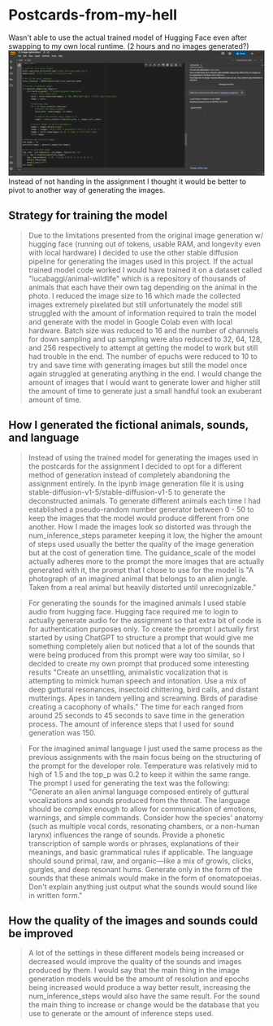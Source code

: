 # Postcards-from-my-hell

Wasn't able to use the actual trained model of Hugging Face even after swapping to my own local runtime. (2 hours and no images generated?)
![alt text](Garbage.png)
Instead of not handing in the assignment I thought it would be better to pivot to another way of generating the images.

## Strategy for training the model
> Due to the limitations presented from the original image generation w/ hugging face (running out of tokens, usable RAM, and longevity even with local hardware) I decided to use the other stable diffusion pipeline for generating the images used in this project. If the actual trained model code worked I would have trained it on a dataset called "lucabaggi/animal-wildlife" which is a repository of thousands of animals that each have their own tag depending on the animal in the photo. I reduced the image size to 16 which made the collected images extremely pixelated but still unfortunately the model still struggled with the amount of information required to train the model and generate with the model in Google Colab even with local hardware. Batch size was reduced to 16 and the number of channels for down sampling and up sampling were also reduced to 32, 64, 128, and 256 respectively to attempt at getting the model to work but still had trouble in the end. The number of epuchs were reduced to 10 to try and save time with generating images but still the model once again struggled at generating anything in the end. I would change the amount of images that I would want to generate lower and higher still the amount of time to generate just a small handful took an exuberant amount of time. 

## How I generated the fictional animals, sounds, and language
> Instead of using the trained model for generating the images used in the postcards for the assignment I decided to opt for a different method of generation instead of completely abandoning the assignment entirely. In the ipynb image generation file it is using stable-diffusion-v1-5/stable-diffusion-v1-5 to generate the deconstructed animals. To generate different animals each time I had established a pseudo-random number generator between 0 - 50 to keep the images that the model would produce different from one another. How I made the images look so distorted was through the num_inference_steps parameter keeping it low, the higher the amount of steps used usually the better the quality of the image generation but at the cost of generation time. The guidance_scale of the model actually adheres more to the prompt the more images that are actually generated with it, the prompt that I chose to use for the model is "A photograph of an imagined animal that belongs to an alien jungle. Taken from a real animal but heavily distorted until unrecognizable."

> For generating the sounds for the imagined animals I used stable audio from hugging face. Hugging face required me to login to actually generate audio for the assignment so that extra bit of code is for authentication purposes only. To create the prompt I actually first started by using ChatGPT to structure a prompt that would give me something completely alien but noticed that a lot of the sounds that were being produced from this prompt were way too similar, so I decided to create my own prompt that produced some interesting results "Create an unsettling, animalistic vocalization that is attempting to mimick human speech and intonation.
Use a mix of deep guttural resonances, insectoid chittering, bird calls, and distant mutterings. Apes in tandem yelling and screaming. Birds of paradise creating a cacophony of whails." The time for each ranged from around 25 seconds to 45 seconds to save time in the generation process. The amount of inference steps that I used for sound generation was 150.

> For the imagined animal language I just used the same process as the previous assignments with the main focus being on the structuring of the prompt for the developer role. Temperature was relatively mid to high of 1.5 and the top_p was 0.2 to keep it within the same range. The prompt I used for generating the text was the following: "Generate an alien animal language composed entirely of guttural vocalizations and sounds produced from the throat. The language should be complex enough to allow for communication of emotions, warnings, and simple commands. Consider how the species' anatomy (such as multiple vocal cords, resonating chambers, or a non-human larynx) influences the range of sounds. Provide a phonetic transcription of sample words or phrases, explanations of their meanings, and basic grammatical rules if applicable. The language should sound primal, raw, and organic—like a mix of growls, clicks, gurgles, and deep resonant hums. Generate only in the form of the sounds that these animals would make in the form of onomatopoeias. Don't explain anything just output what the sounds would sound like in written form."

## How the quality of the images and sounds could be improved
>A lot of the settings in these different models being increased or decreased would improve the quality of the sounds and images produced by them. I would say that the main thing in the image generation models would be the amount of resolution and epochs being increased would produce a way better result, increasing the num_inference_steps would also have the same result. For the sound the main thing to increase or change would be the database that you use to generate or the amount of inference steps used.
